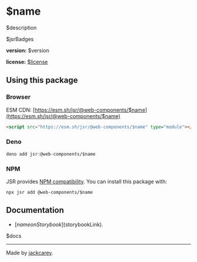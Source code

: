 # $name

$description

$jsrBadges

**version:** $version

**license:** [$license](./LICENSE.md)

## Using this package

### Browser

ESM CDN: [https://esm.sh/jsr/@web-components/$name](https://esm.sh/jsr/@web-components/$name)

```html
<script src="https://esm.sh/jsr/@web-components/$name" type="module"></script>
```

### Deno

```
deno add jsr:@web-components/$name
```

### NPM

JSR provides [NPM compatibility](https://jsr.io/docs/npm-compatibility). You can install this package with:

```
npx jsr add @web-components/$name
```

## Documentation

-   [$name on Storybook]($storybookLink).

$docs

---

Made by [jackcarey](https://jackcarey.co.uk).
